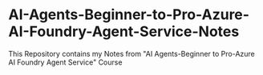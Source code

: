 # AI-Agents-Beginner-to-Pro-Azure-AI-Foundry-Agent-Service-Notes
This Repository contains my Notes from "AI Agents-Beginner to Pro-Azure AI Foundry Agent Service" Course
